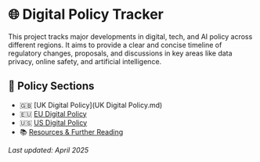 # 🌐 Digital Policy Tracker

This project tracks major developments in digital, tech, and AI policy across different regions. It aims to provide a clear and concise timeline of regulatory changes, proposals, and discussions in key areas like data privacy, online safety, and artificial intelligence.

## 📍 Policy Sections
- 🇬🇧 [UK Digital Policy](UK Digital Policy.md)
- 🇪🇺 [EU Digital Policy](./eu.md)
- 🇺🇸 [US Digital Policy](./us.md)
- 📚 [Resources & Further Reading](./resources.md)

_Last updated: April 2025_

